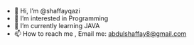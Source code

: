 - 👋 Hi, I’m @shaffayqazi
- 👀 I’m interested in Programming
- 🌱 I’m currently learning JAVA 
- 📫 How to reach me , Email me: abdulshaffay8@gmail.com

<!---
shaffayqazi/shaffayqazi is a ✨ special ✨ repository because its `README.md` (this file) appears on your GitHub profile.
You can click the Preview link to take a look at your changes.
--->
